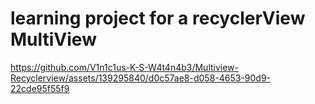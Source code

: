 # learning project for a recyclerView MultiView


https://github.com/V1n1c1us-K-S-W4t4n4b3/Multiview-Recyclerview/assets/139295840/d0c57ae8-d058-4653-90d9-22cde95f55f9

